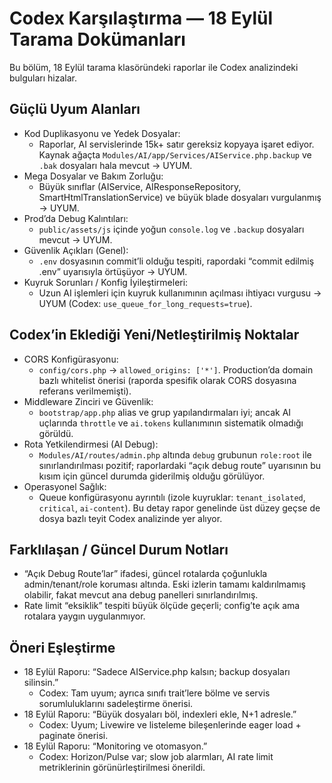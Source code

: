 # Codex Karşılaştırma — 18 Eylül Tarama Dokümanları

Bu bölüm, 18 Eylül tarama klasöründeki raporlar ile Codex analizindeki bulguları hizalar.

## Güçlü Uyum Alanları
- Kod Duplikasyonu ve Yedek Dosyalar:
  - Raporlar, AI servislerinde 15k+ satır gereksiz kopyaya işaret ediyor. Kaynak ağaçta `Modules/AI/app/Services/AIService.php.backup` ve `.bak` dosyaları hala mevcut → UYUM.
- Mega Dosyalar ve Bakım Zorluğu:
  - Büyük sınıflar (AIService, AIResponseRepository, SmartHtmlTranslationService) ve büyük blade dosyaları vurgulanmış → UYUM.
- Prod’da Debug Kalıntıları:
  - `public/assets/js` içinde yoğun `console.log` ve `.backup` dosyaları mevcut → UYUM.
- Güvenlik Açıkları (Genel):
  - `.env` dosyasının commit’li olduğu tespiti, rapordaki “commit edilmiş .env” uyarısıyla örtüşüyor → UYUM.
- Kuyruk Sorunları / Konfig İyileştirmeleri:
  - Uzun AI işlemleri için kuyruk kullanımının açılması ihtiyacı vurgusu → UYUM (Codex: `use_queue_for_long_requests=true`).

## Codex’in Eklediği Yeni/Netleştirilmiş Noktalar
- CORS Konfigürasyonu:
  - `config/cors.php` → `allowed_origins: ['*']`. Production’da domain bazlı whitelist önerisi (raporda spesifik olarak CORS dosyasına referans verilmemişti).
- Middleware Zinciri ve Güvenlik:
  - `bootstrap/app.php` alias ve grup yapılandırmaları iyi; ancak AI uçlarında `throttle` ve `ai.tokens` kullanımının sistematik olmadığı görüldü.
- Rota Yetkilendirmesi (AI Debug):
  - `Modules/AI/routes/admin.php` altında `debug` grubunun `role:root` ile sınırlandırılması pozitif; raporlardaki “açık debug route” uyarısının bu kısım için güncel durumda giderilmiş olduğu görülüyor.
- Operasyonel Sağlık:
  - Queue konfigürasyonu ayrıntılı (izole kuyruklar: `tenant_isolated`, `critical`, `ai-content`). Bu detay rapor genelinde üst düzey geçse de dosya bazlı teyit Codex analizinde yer alıyor.

## Farklılaşan / Güncel Durum Notları
- “Açık Debug Route’lar” ifadesi, güncel rotalarda çoğunlukla admin/tenant/role koruması altında. Eski izlerin tamamı kaldırılmamış olabilir, fakat mevcut ana debug panelleri sınırlandırılmış.
- Rate limit “eksiklik” tespiti büyük ölçüde geçerli; config’te açık ama rotalara yaygın uygulanmıyor.

## Öneri Eşleştirme
- 18 Eylül Raporu: “Sadece AIService.php kalsın; backup dosyaları silinsin.”
  - Codex: Tam uyum; ayrıca sınıfı trait’lere bölme ve servis sorumluluklarını sadeleştirme önerisi.
- 18 Eylül Raporu: “Büyük dosyaları böl, indexleri ekle, N+1 adresle.”
  - Codex: Uyum; Livewire ve listeleme bileşenlerinde eager load + paginate önerisi.
- 18 Eylül Raporu: “Monitoring ve otomasyon.”
  - Codex: Horizon/Pulse var; slow job alarmları, AI rate limit metriklerinin görünürleştirilmesi önerildi.

